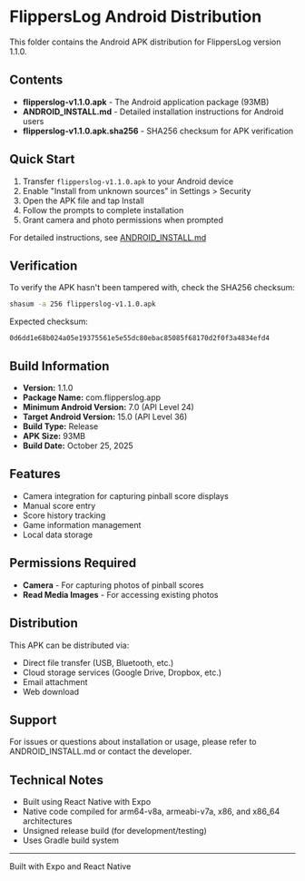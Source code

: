 # FlippersLog Android Distribution

This folder contains the Android APK distribution for FlippersLog version 1.1.0.

## Contents

- **flipperslog-v1.1.0.apk** - The Android application package (93MB)
- **ANDROID_INSTALL.md** - Detailed installation instructions for Android users
- **flipperslog-v1.1.0.apk.sha256** - SHA256 checksum for APK verification

## Quick Start

1. Transfer `flipperslog-v1.1.0.apk` to your Android device
2. Enable "Install from unknown sources" in Settings > Security
3. Open the APK file and tap Install
4. Follow the prompts to complete installation
5. Grant camera and photo permissions when prompted

For detailed instructions, see [ANDROID_INSTALL.md](./ANDROID_INSTALL.md)

## Verification

To verify the APK hasn't been tampered with, check the SHA256 checksum:

```bash
shasum -a 256 flipperslog-v1.1.0.apk
```

Expected checksum:
```
0d6dd1e68b024a05e19375561e5e55dc80ebac85085f68170d2f0f3a4834efd4
```

## Build Information

- **Version:** 1.1.0
- **Package Name:** com.flipperslog.app
- **Minimum Android Version:** 7.0 (API Level 24)
- **Target Android Version:** 15.0 (API Level 36)
- **Build Type:** Release
- **APK Size:** 93MB
- **Build Date:** October 25, 2025

## Features

- Camera integration for capturing pinball score displays
- Manual score entry
- Score history tracking
- Game information management
- Local data storage

## Permissions Required

- **Camera** - For capturing photos of pinball scores
- **Read Media Images** - For accessing existing photos

## Distribution

This APK can be distributed via:
- Direct file transfer (USB, Bluetooth, etc.)
- Cloud storage services (Google Drive, Dropbox, etc.)
- Email attachment
- Web download

## Support

For issues or questions about installation or usage, please refer to ANDROID_INSTALL.md or contact the developer.

## Technical Notes

- Built using React Native with Expo
- Native code compiled for arm64-v8a, armeabi-v7a, x86, and x86_64 architectures
- Unsigned release build (for development/testing)
- Uses Gradle build system

---

Built with Expo and React Native
